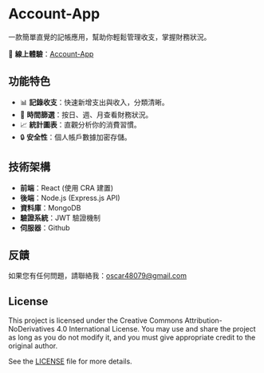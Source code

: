 # Account-App


一款簡單直覺的記帳應用，幫助你輕鬆管理收支，掌握財務狀況。

🔗 **線上體驗**：[Account-App](https://yuzen9622.github.io/Account-App/)

## 功能特色
- 📊 **記錄收支**：快速新增支出與收入，分類清晰。
- 📅 **時間篩選**：按日、週、月查看財務狀況。
- 📈 **統計圖表**：直觀分析你的消費習慣。
- 🔒 **安全性**：個人帳戶數據加密存儲。

## 技術架構
- **前端**：React (使用 CRA 建置)
- **後端**：Node.js (Express.js API)
- **資料庫**：MongoDB
- **驗證系統**：JWT 驗證機制
- **伺服器**：Github




## 反饋

如果您有任何問題，請聯絡我：oscar48079@gmail.com

## License
This project is licensed under the Creative Commons Attribution-NoDerivatives 4.0 International License. You may use and share the project as long as you do not modify it, and you must give appropriate credit to the original author.

See the [LICENSE](License) file for more details.
